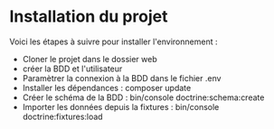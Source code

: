 # Installation du projet 

Voici les étapes à suivre pour installer l'environnement : 

* Cloner le projet dans le dossier web
* créer la BDD et l'utilisateur
* Paramètrer la connexion à la BDD dans le fichier .env
* Installer les dépendances : composer update
* Créer le schéma de la BDD : bin/console doctrine:schema:create
* Importer les données depuis la fixtures : bin/console doctrine:fixtures:load